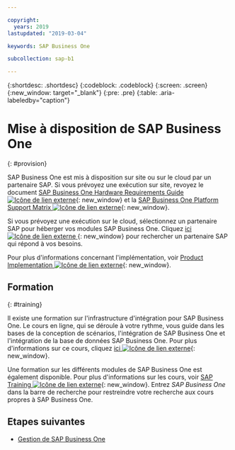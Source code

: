 ```yaml
---

copyright:
  years: 2019
lastupdated: "2019-03-04"

keywords: SAP Business One

subcollection: sap-b1

---
```


{:shortdesc: .shortdesc}
{:codeblock: .codeblock}
{:screen: .screen}
{:new_window: target="_blank"}
{:pre: .pre}
{:table: .aria-labeledby="caption"}

# Mise à disposition de SAP Business One
{: #provision}

SAP Business One est mis à disposition sur site ou sur le cloud par un partenaire SAP. Si vous prévoyez une exécution sur site, revoyez le document [SAP Business One Hardware Requirements Guide ![Icône de lien externe](../../icons/launch-glyph.svg "Icône de lien externe")](https://sap.silvertouch.com/wp-content/uploads/2018/07/b1-hardware-requirements-guide-new.pdf){: new_window} et la [SAP Business One Platform Support Matrix ![Icône de lien externe](../../icons/launch-glyph.svg "Icône de lien externe")](https://support.sap.com/en/offerings-programs/support-small-medium-enterprises/business-one.html){: new_window}. 

Si vous prévoyez une exécution sur le cloud, sélectionnez un partenaire SAP pour héberger vos modules SAP Business One. Cliquez [ici ![Icône de lien externe](../../icons/launch-glyph.svg "Icône de lien externe") ](https://partneredge.sap.com/content/partnerfinder/search.html#/search/results?itemsPerPage=10&partnerproducts=scm_v_ss5_sol1&scm_is_solution_authorized=1&sortBy=shortname&sortOrder=asc){: new_window} pour rechercher un partenaire SAP qui répond à vos besoins.

Pour plus d'informations concernant l'implémentation, voir [Product Implementation ![Icône de lien externe](../../icons/launch-glyph.svg "Icône de lien externe")](https://www.sap.com/products/business-one/implementation.html){: new_window}.

## Formation
{: #training}

Il existe une formation sur l'infrastructure d'intégration pour SAP Business One. Le cours en ligne, qui se déroule à votre rythme, vous guide dans les bases de la conception de scénarios, l'intégration de SAP Business One et l'intégration de la base de données SAP Business One. Pour plus d'informations sur ce cours, cliquez [ici ![Icône de lien externe](../../icons/launch-glyph.svg "Icône de lien externe")](https://open.sap.com/courses/ifb1){: new_window}.

Une formation sur les différents modules de SAP Business One est également disponible. Pour plus d'informations sur les cours, voir [SAP Training ![Icône de lien externe](../../icons/launch-glyph.svg "Icône de lien externe")](https://training.sap.com/search?filters%5Btraining_path%5D%5BTraining+Path%5D=on&q=){: new_window}. Entrez *SAP Business One* dans la barre de recherche pour restreindre votre recherche aux cours propres à SAP Business One.

## Etapes suivantes

* [Gestion de SAP Business One](/docs/infrastructure/sap-b1?topic=sap-b1-manage#manage)
